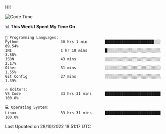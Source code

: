 HI! 
<!--START_SECTION:waka-->
![Code Time](http://img.shields.io/badge/Code%20Time-149%20hrs%2055%20mins-blue)

📊 **This Week I Spent My Time On** 

```text
💬 Programming Languages: 
Python                   30 hrs 1 min        ██████████████████████░░░   89.54% 
INI                      1 hr 18 mins        █░░░░░░░░░░░░░░░░░░░░░░░░   3.88% 
JSON                     43 mins             ░░░░░░░░░░░░░░░░░░░░░░░░░   2.17% 
Other                    31 mins             ░░░░░░░░░░░░░░░░░░░░░░░░░   1.55% 
Git Config               27 mins             ░░░░░░░░░░░░░░░░░░░░░░░░░   1.39%

🔥 Editors: 
VS Code                  33 hrs 31 mins      █████████████████████████   100.0%

💻 Operating System: 
Linux                    33 hrs 31 mins      █████████████████████████   100.0%

```


 Last Updated on 28/10/2022 18:51:17 UTC
<!--END_SECTION:waka-->
